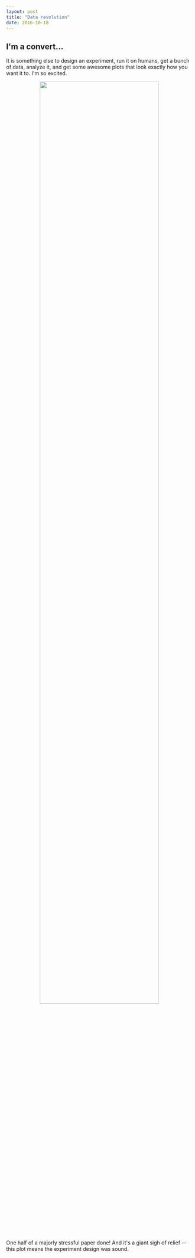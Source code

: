 ```yaml
---
layout: post
title: "Data revolution"
date: 2016-10-18
---
```



<h2><span>I'm a convert...</span></h2>

<p>It is something else to design an experiment, run it on humans, get a bunch of data, analyze it, and get some awesome plots that look exactly how you want it to. I'm so excited.</p>

<center><img src="{{ site.url }}/assets/rt-plot.png" width="80%"></center>

One half of a majorly stressful paper done! And it's a giant sigh of relief -- this plot means the experiment design was sound.
